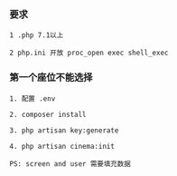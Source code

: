 ### 要求
```
1 .php 7.1以上
```
```
2 php.ini 开放 proc_open exec shell_exec
```

### 第一个座位不能选择
```
1. 配置 .env
```
```
2. composer install 
```
```
3. php artisan key:generate
```
```
4. php artisan cinema:init
```
```
PS: screen and user 需要填充数据
```
